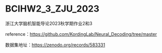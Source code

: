 # BCIHW2_3_ZJU_2023
浙江大学脑机智能导论2023秋学期作业2和3

reference：https://github.com/KordingLab/Neural_Decoding/tree/master

数据集地址：https://zenodo.org/records/583331
